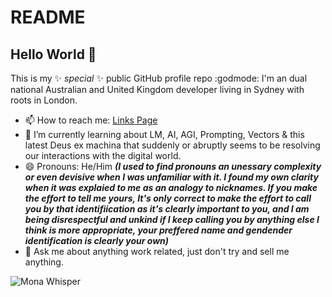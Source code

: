# README

## Hello World 👋

This is my ✨ _special_ ✨ public GitHub profile repo :godmode: I'm an dual national Australian and United Kingdom developer living in Sydney with roots in London.

- 📫 How to reach me: [Links Page](https://bill.hidden.com.au/)
- 🌱 I’m currently learning about LM, AI, AGI, Prompting, Vectors & this latest Deus ex machina that suddenly or abruptly seems to be resolving our interactions with the digital world.
- 😄 Pronouns: He/Him 
   ***(I used to find pronouns an unessary complexity or even devisive when I was unfamiliar with it. I found my own clarity when it was explaied to me as an analogy to nicknames. If you make the effort to tell me yours, It's only correct to make the effort to call you by that identifiication as it's clearly important to you, and I am being disrespectful and unkind if I keep calling you by anything else I think is more appropriate, your preffered name and gendender identification is clearly your own)***
- 💬 Ask me about anything work related, just don't try and sell me anything.

![Mona Whisper](https://github.com/images/mona-whisper.gif)
<!--
**billrafferty/billrafferty** is a ✨ _special_ ✨ repository because its `README.md` (this file) appears on your GitHub profile.
Here are some ideas to get you started:
- 🔭 I’m currently working on ...
- 🌱 I’m currently learning ...
- 👯 I’m looking to collaborate on ...
- 🤔 I’m looking for help with ...
- 💬 Ask me about ...
- 📫 How to reach me: ...
- 😄 Pronouns: ...
- ⚡ Fun fact: ...
-->
